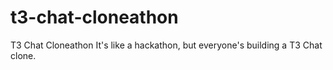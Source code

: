 # t3-chat-cloneathon
T3 Chat Cloneathon It's like a hackathon, but everyone's building a T3 Chat clone.
